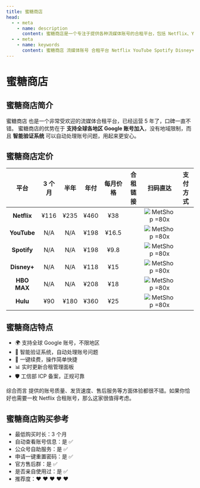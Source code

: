 ```yaml
---
title: 蜜糖商店
head:
  - - meta
    - name: description
      content: 蜜糖商店是一个专注于提供各种流媒体账号的合租平台，包括 Netflix、YouTube、Spotify、Disney+ 等。
  - - meta
    - name: keywords
      content: 蜜糖商店 流媒体账号 合租平台 Netflix YouTube Spotify Disney+
---
```


# 蜜糖商店

## 蜜糖商店简介

蜜糖商店 也是一个非常受欢迎的流媒体合租平台，已经运营 5 年了，口碑一直不错。 蜜糖商店的优势在于 **支持全球各地区 Google 账号加入**，没有地域限制，而且 **智能验证系统** 可以自动处理账号问题，用起来更安心。

## 蜜糖商店定价 <Badge text="优惠码: theomt" />

|    平台     | 3 个月 | 半年 | 年付 | 每月价格 |                        合租链接                        |                        扫码直达                        |                                                支付方式                                                |
| :---------: | :----: | :--: | :--: | :------: | :----------------------------------------------------: | :----------------------------------------------------: | :----------------------------------------------------------------------------------------------------: |
| **Netflix** |  ¥116  | ¥235 | ¥460 |   ¥38    | [<Badge text="立即购买" />](https://itheo.top/metshop) | ![MetShop =80x](https://i.theojs.cn/docs/MetShop.webp) | <iconify-icon icon="simple-icons:alipay" width="24" height="24" style="color: #1677FF"></iconify-icon> |
| **YouTube** |  N/A   | N/A  | ¥198 |  ¥16.5   | [<Badge text="立即购买" />](https://itheo.top/metshop) | ![MetShop =80x](https://i.theojs.cn/docs/MetShop.webp) | <iconify-icon icon="simple-icons:alipay" width="24" height="24" style="color: #1677FF"></iconify-icon> |
| **Spotify** |  N/A   | N/A  | ¥198 |   ¥9.8   | [<Badge text="立即购买" />](https://itheo.top/metshop) | ![MetShop =80x](https://i.theojs.cn/docs/MetShop.webp) | <iconify-icon icon="simple-icons:alipay" width="24" height="24" style="color: #1677FF"></iconify-icon> |
| **Disney+** |  N/A   | N/A  | ¥118 |   ¥15    | [<Badge text="立即购买" />](https://itheo.top/metshop) | ![MetShop =80x](https://i.theojs.cn/docs/MetShop.webp) | <iconify-icon icon="simple-icons:alipay" width="24" height="24" style="color: #1677FF"></iconify-icon> |
| **HBO MAX** |  N/A   | N/A  | ¥208 |   ¥18    | [<Badge text="立即购买" />](https://itheo.top/metshop) | ![MetShop =80x](https://i.theojs.cn/docs/MetShop.webp) | <iconify-icon icon="simple-icons:alipay" width="24" height="24" style="color: #1677FF"></iconify-icon> |
|  **Hulu**   |  ¥90   | ¥180 | ¥360 |   ¥25    | [<Badge text="立即购买" />](https://itheo.top/metshop) | ![MetShop =80x](https://i.theojs.cn/docs/MetShop.webp) | <iconify-icon icon="simple-icons:alipay" width="24" height="24" style="color: #1677FF"></iconify-icon> |

## 蜜糖商店特点

- 🌍 支持全球 Google 账号，不限地区
- 🤖 智能验证系统，自动处理账号问题
- 🔄 一键续费，操作简单快捷
- 📊 实时更新合租管理面板
- 🛡️ 工信部 ICP 备案，正规可靠

综合而言 <Pill name="蜜糖商店" link="https://itheo.top/metshop" image="https://metshop.cn/img/simpLogo.1b5c58e1.png" alt="蜜糖商店图标" /> 提供的账号质量、发货速度、售后服务等方面体验都很不错。如果你恰好也需要一枚 Netflix 合租账号，那么这家很值得考虑。

## 蜜糖商店购买参考

- 最低购买时长：3 个月
- 自动查看账号信息：是 ✅
- 公众号自助服务：是 ✅
- 申请一键重置密码：是 ✅
- 官方售后群：是 ✅
- 是否亲自使用过：是 ✅
- 推荐度：❤ ❤ ❤ ❤ ❤
